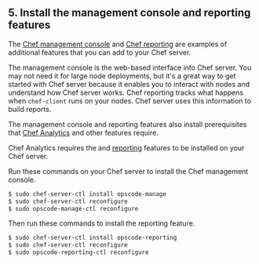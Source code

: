 ## 5. Install the management console and reporting features

The [Chef management console](https://docs.chef.io/manage.html) and [Chef reporting](https://docs.chef.io/install_reporting.html) are examples of additional features that you can add to your Chef server.

The management console is the web-based interface into Chef server. You may not need it for large node deployments, but it's a great way to get started with Chef server because it enables you to interact with nodes and understand how Chef server works. Chef reporting tracks what happens when `chef-client` runs on your nodes. Chef server uses this information to build reports.

The management console and reporting features also install prerequisites that [Chef Analytics](http://docs.chef.io/analytics.html) and other features require.

Chef Analytics requires the  and [reporting](https://docs.chef.io/install_reporting.html) features to be installed on your Chef server.

Run these commands on your Chef server to install the Chef management console.

```bash
$ sudo chef-server-ctl install opscode-manage
$ sudo chef-server-ctl reconfigure
$ sudo opscode-manage-ctl reconfigure
```

Then run these commands to install the reporting feature.

```bash
$ sudo chef-server-ctl install opscode-reporting
$ sudo chef-server-ctl reconfigure
$ sudo opscode-reporting-ctl reconfigure
```
